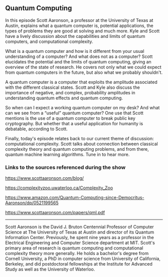 ## Quantum Computing

In this episode Scott Aaronson, a professor at the University of Texas at Austin, explains what a quantum computer is, potential applications, the types of problems they are good at solving and much more. Kyle and Scott have a lively discussion about the capabilities and limits of quantum computers, and computational complexity.

What is a quantum computer and how is it different from your usual understanding of a computer? And what does not as a computer? Scott elucidates the potential and the limits of quantum computing, giving an overview of the state of research. He covers not only what we could expect from quantum computers in the future, but also what we probably shouldn't.  

A quantum computer is a computer that exploits the amplitude associated with the different classical states. Scott and Kyle also discuss the importance of negative, and complex, probability amplitudes in understanding quantum effects and quantum computing. 

So when can I expect a working quantum computer on my desk? And what can we see from a “useful” quantum computer? One use that Scott mentions is the use of a quantum computer to break public key cryptography. But whether that a useful application for humanity is debatable, according to Scott. 

Finally, today's episode relates back to our current theme of discussion: computational complexity. Scott talks about connection between classical complexity theory and quantum computing problems, and from there, quantum machine learning algorithms. Tune in to hear more.


### Links to the sources referenced during the show

https://www.scottaaronson.com/blog/

https://complexityzoo.uwaterloo.ca/Complexity_Zoo

https://www.amazon.com/Quantum-Computing-since-Democritus-Aaronson/dp/0521199565

https://www.scottaaronson.com/papers/qml.pdf


---

Scott Aaronson is the David J. Bruton Centennial Professor of Computer Science at The University of Texas at Austin and director of its Quantum Information Center. Previously, he spent nine years as a professor in the Electrical Engineering and Computer Science department at MIT.  Scott's primary area of research is quantum computing and computational complexity theory more generally. He holds a bachelor's degree from Cornell University, a PhD in computer science from University of California, Berkeley, and did postdoctoral fellowships at the Institute for Advanced Study as well as the University of Waterloo.

